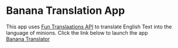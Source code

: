 # Banana Translation App  
This app uses [Fun Translaations API](https://funtranslations.com/api/minion) to translate English Text into the language of minions.
Click the link below to launch the app  
[Banana Translator](https://minions-banana.netlify.app/)


